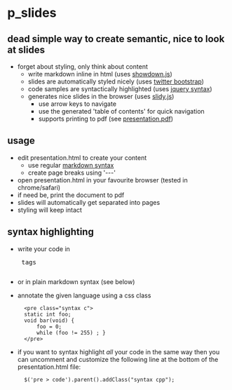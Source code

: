 # p_slides
## dead simple way to create semantic, nice to look at slides

  * forget about styling, only think about content
    * write markdown inline in html (uses [showdown.js](https://github.com/coreyti/showdown))
    * slides are automatically styled nicely (uses [twitter bootstrap](http://twitter.github.com/bootstrap/))
    * code samples are syntactically highlighted (uses [jquery syntax](http://www.oriontransfer.co.nz/projects/jquery-syntax/index.en))
    * generates nice slides in the browser (uses [slidy.js](http://www.w3.org/Talks/Tools/Slidy2/))
      * use arrow keys to navigate
      * use the generated 'table of contents' for quick navigation
      * supports printing to pdf (see [presentation.pdf](https://github.com/preek/p_slides/raw/master/presentation.pdf))

## usage

* edit presentation.html to create your content
  * use regular [markdown syntax](http://daringfireball.net/projects/markdown/syntax)
  * create page breaks using '---'
* open presentation.html in your favourite browser (tested in chrome/safari)
* if need be, print the document to pdf
 * slides will automatically get separated into pages
 * styling will keep intact

## syntax highlighting

* write your code in <pre> tags
* or in plain markdown syntax (see below)
* annotate the given language using a css class

        <pre class="syntax c">
        static int foo;
        void bar(void) {
            foo = 0;
            while (foo != 255) ; }
        </pre>

* if you want to syntax highlight *all* your code in the same way
  then you can uncomment and customize the following line at the
  bottom of the presentation.html file:

        $('pre > code').parent().addClass("syntax cpp");
